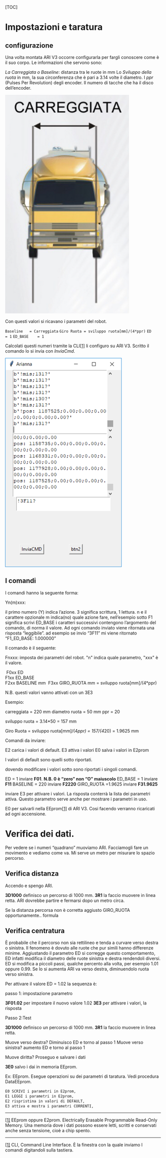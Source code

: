 [TOC]

# Impostazioni e taratura

## configurazione

Una volta montata ARI V3 occorre configurarla per fargli conoscere come è il suo corpo. Le informazioni che servono sono:

*La Carreggiata o Baseline*: distanza tra le ruote in mm
Lo *Sviluppo della ruota* in mm, la sua circonferenza che è pari a 3.14 volte il diametro.
I *ppr* (Pulses Per Revolution) degli encoder. Il numero di tacche che ha il disco dell’encoder.

![carreggiata](Photos/carreggiata.png)

Con questi valori si ricavano i parametri del robot.

`Baseline   = Carreggiata`
`Giro Ruota = sviluppo ruota[mm]/(4*ppr)`
`ED         = 1`
`ED_BASE    = 1`

Calcolati questi numeri tramite la CLI[[1\]](#_ftn1) li configuro su ARI V3. 
Scritto il comando lo si invia con *InviaCmd*.

![](Photos/cli.png)

## I comandi

I comandi hanno la seguente forma:

Yn(m)xxx: 

il primo numero (Y) indica l’azione. 3 significa scrittura, 1 lettura. 
n e il carattere opzionale m indica(no) quale azione fare, nell’esempio sotto F1 significa scrivi ED_BASE i caratteri successivi contengono l’argomento del comando, di norma il valore.
Ad ogni comando inviato viene ritornata una risposta “leggibile”. ad esempio se invio “3F11” mi viene ritornato “F1_ED_BASE: 1.000000”

Il comando è il seguente:

Fnxxx: imposta dei parametri del robot. "n" indica quale parametro, "xxx" è il valore. 

​    F0xx 	ED           
​    F1xx 	ED_BASE            
​    F2xx 	BASELINE           mm
​    F3xx 	GIRO_RUOTA   mm = sviluppo ruota[mm]/(4*ppr)

N.B. questi valori vanno attivati con un 3E3

 

Esempio:

carreggiata = 220 mm
 diametro ruota = 50 mm
 ppr = 20

 

sviluppo ruota = 3.14*50 = 157 mm

Giro Ruota = sviluppo ruota[mm]/(4*ppr) = 157/(4*20) = 1.9625 mm

 

Comandi da inviare:

E2                          carica i valori di default.
 E3                          attiva i valori
 E0                          salva i valori in E2prom

I valori di default sono quelli sotto riportati.

 dovendo modificare i valori sotto sono riportati i singoli comandi.

ED                         = 1          inviare                  **F01**. **N.B. 0 è “zero” non “O” maiuscolo** ED_BASE                = 1          inviare                  **F11** 
 BASELINE               = 220     inviare                  **F2220** 
 GIRO_RUOTA       =1.9625 inviare                   **F31.9625** 

inviare E3 per attivare i valori. La risposta conterrà la lista dei parametri attiva. Questo parametro serve anche per mostrare i parametri in uso.

E0 per salvarli nella EEprom[[1\]](#_ftn1) di ARI V3. Cosi facendo verranno ricaricati ad ogni accensione.

# Verifica dei dati.

Per vedere se i numeri “quadrano” muoviamo ARI. Facciamogli fare un movimento e vediamo come va. Mi serve un metro per misurare lo spazio percorso.

## Verifica distanza

Accendo e spengo ARI.

**3D1000** definisco un percorso di 1000 mm.
 **3R1**                      la faccio muovere in linea retta. ARI dovrebbe partire e fermarsi dopo un metro circa.

Se la distanza percorsa non è corretta aggiusto GIRO_RUOTA opportunamente.. formula

## Verifica centratura

È probabile che il percorso non sia rettilineo e tenda a curvare verso destra o sinistra. Il fenomeno è dovuto alle ruote che pur simili hanno differenze minime. Aggiustando il parametro ED si corregge questo comportamento, ED infatti modifica il diametro delle ruote sinistra e destra rendendoli diversi. 
 ED si modifica a piccoli passi, qualche percento alla volta, per esempio 1.01 oppure 0.99. Se lo si aumenta ARI va verso destra, diminuendolo ruota verso sinistra.

Per attivare il valore ED = 1.02 la sequenza è:

passo 1: impostazione parametro

**3F01.02**                             per impostare il nuovo valore 1.02
 **3E3**                                      per attivare i valori, la risposta

Passo 2:Test 

**3D1000** definisco un percorso di 1000 mm.
 **3R1**                      la faccio muovere in linea retta. 

Muove verso destra?      Diminuisco ED e torno al passo 1 
 Muove verso sinistra?     aumento ED e torno al passo 1 

Muove diritta? Proseguo e salvare i dati

**3E0**                       salvo i dai in memoria EEprom. 

 

 

Ex: EEprom.  Esegue operazioni su dei parametri di taratura. Vedi procedura DataEEprom.

```
E0 SCRIVI i parametri in E2prom,
E1 LEGGI i parametri in E2prom,
E2 rispristina in valori di DEFAULT,
E3 attiva e mostra i parametri CORRENTI,
```



 





------

[[1\]](#_ftnref1) EEprom oppure E2prom. Electrically Erasable Programmable Read-Only Memory. Una memoria dove i dati possono essere letti, scritti e conservati anche senza tensione, cioè a chip spento.

------

[[1\]](#_ftnref1) CLI, Command Line Interface. È la finestra con la quale inviamo I comandi digitandoli sulla tastiera.